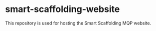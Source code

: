 # smart-scaffolding-website
This repository is used for hosting the Smart Scaffolding MQP website. 
